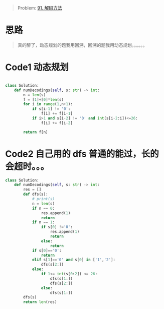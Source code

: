 > Problem: [91. 解码方法](https://leetcode.cn/problems/decode-ways/description/)

# 思路

> 真的醉了，动态规划的题我用回溯，回溯的题我用动态规划。。。。。。

# Code1 动态规划

```Python []

class Solution:
    def numDecodings(self, s: str) -> int:
        n = len(s)
        f = [1]+[0]*len(s)
        for i in range(1,n+1):
            if s[i-1] != '0':
                f[i] += f[i-1]
            if i>1 and s[i-2] != '0' and int(s[i-2:i])<=26:
                f[i] += f[i-2]

        return f[n]

```

# Code2 自己用的 dfs 普通的能过，长的会超时。。。

```Python []
class Solution:
    def numDecodings(self, s: str) -> int:
        res = []
        def dfs(s):
            # print(s)
            n = len(s)
            if n == 0:
                res.append(1)
                return
            if n == 1:
                if s[0] !='0':
                    res.append(1)
                    return
                else:
                    return
            if s[0]=='0':
                return
            elif s[1]=='0' and s[0] in ['1','2']:
                dfs(s[2:])
            else:
                if 1<= int(s[0:2]) <= 26:
                    dfs(s[1:])
                    dfs(s[2:])
                else:
                    dfs(s[1:])
        dfs(s)
        return len(res)
```
